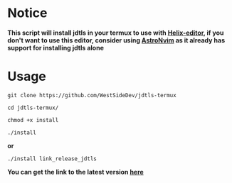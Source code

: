# Notice
**This script will install jdtls in your termux to use with [Helix-editor](https://github.com/helix-editor/helix), if you don't want to use this editor, consider using [AstroNvim](https://github.com/AstroNvim/AstroNvim) as it already has support for installing jdtls alone**

# Usage 
`git clone https://github.com/WestSideDev/jdtls-termux`

`cd jdtls-termux/`

`chmod +x install`

`./install`

**or**

`./install link_release_jdtls`

**You can get the link to the latest version [here](https://download.eclipse.org/jdtls/milestones/)**
